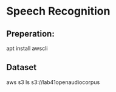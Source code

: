 # Speech Recognition

## Preperation:

apt install awscli
## Dataset
aws s3 ls s3://lab41openaudiocorpus
